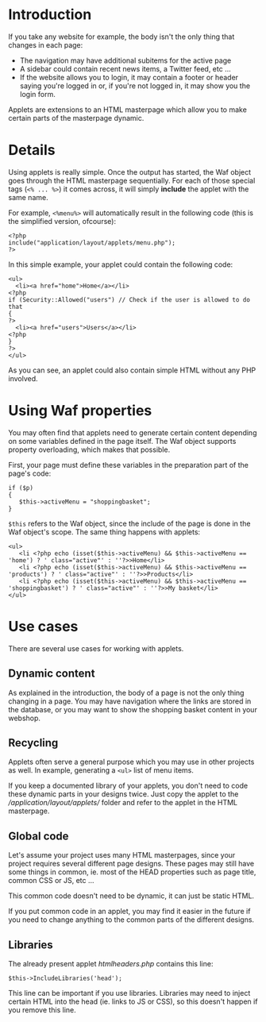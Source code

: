 # Introduction #
If you take any website for example, the body isn't the only thing that changes in each page:
  * The navigation may have additional subitems for the active page
  * A sidebar could contain recent news items, a Twitter feed, etc ...
  * If the website allows you to login, it may contain a footer or header saying you're logged in or, if you're not logged in, it may show you the login form.

Applets are extensions to an HTML masterpage which allow you to make certain parts of the masterpage dynamic.

# Details #

Using applets is really simple. Once the output has started, the Waf object goes through the HTML masterpage sequentially. For each of those special tags (` <% ... %> `) it comes across, it will simply **include** the applet with the same name.

For example, `<%menu%>` will automatically result in the following code (this is the simplified version, ofcourse):
```
<?php
include("application/layout/applets/menu.php");
?>
```

In this simple example, your applet could contain the following code:
```
<ul>
  <li><a href="home">Home</a></li>
<?php
if (Security::Allowed("users") // Check if the user is allowed to do that
{
?>
  <li><a href="users">Users</a></li>
<?php
}
?>
</ul>
```
As you can see, an applet could also contain simple HTML without any PHP involved.

# Using Waf properties #
You may often find that applets need to generate certain content depending on some variables defined in the page itself. The Waf object supports property overloading, which makes that possible.

First, your page must define these variables in the preparation part of the page's code:
```
if ($p)
{
   $this->activeMenu = "shoppingbasket";
}
```
`$this` refers to the Waf object, since the include of the page is done in the Waf object's scope. The same thing happens with applets:
```
<ul>
   <li <?php echo (isset($this->activeMenu) && $this->activeMenu == 'home') ? ' class="active"' : ''?>>Home</li>
   <li <?php echo (isset($this->activeMenu) && $this->activeMenu == 'products') ? ' class="active"' : ''?>>Products</li>
   <li <?php echo (isset($this->activeMenu) && $this->activeMenu == 'shoppingbasket') ? ' class="active"' : ''?>>My basket</li>
</ul>
```
# Use cases #
There are several use cases for working with applets.

## Dynamic content ##
As explained in the introduction, the body of a page is not the only thing changing in a page. You may have navigation where the links are stored in the database, or you may want to show the shopping basket content in your webshop.

## Recycling ##
Applets often serve a general purpose which you may use in other projects as well. In example, generating a `<ul>` list of menu items.

If you keep a documented library of your applets, you don't need to code these dynamic parts in your designs twice. Just copy the applet to the _/application/layout/applets/_ folder and refer to the applet in the HTML masterpage.

## Global code ##
Let's assume your project uses many HTML masterpages, since your project requires several different page designs. These pages may still have some things in common, ie. most of the HEAD properties such as page title, common CSS or JS, etc ...

This common code doesn't need to be dynamic, it can just be static HTML.

If you put common code in an applet, you may find it easier in the future if you need to change anything to the common parts of the different designs.

## Libraries ##
The already present applet _htmlheaders.php_ contains this line:
```
$this->IncludeLibraries('head');
```

This line can be important if you use libraries. Libraries may need to inject certain HTML into the head (ie. links to JS or CSS), so this doesn't happen if you remove this line.